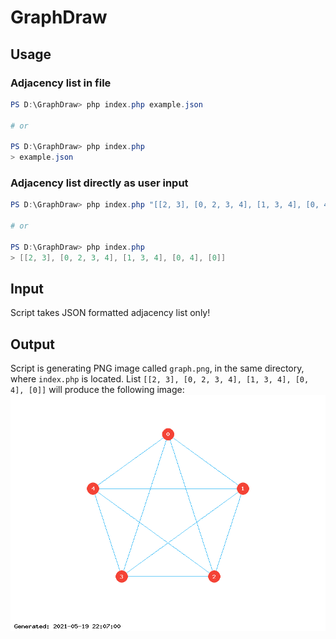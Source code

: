 # GraphDraw

## Usage

### Adjacency list in file

```powershell
PS D:\GraphDraw> php index.php example.json

# or

PS D:\GraphDraw> php index.php
> example.json
```

### Adjacency list directly as user input

```powershell
PS D:\GraphDraw> php index.php "[[2, 3], [0, 2, 3, 4], [1, 3, 4], [0, 4], [0]]"

# or

PS D:\GraphDraw> php index.php
> [[2, 3], [0, 2, 3, 4], [1, 3, 4], [0, 4], [0]]
```

## Input

Script takes JSON formatted adjacency list only!

## Output

Script is generating PNG image called `graph.png`, in the same directory, where `index.php` is located. List `[[2, 3], [0, 2, 3, 4], [1, 3, 4], [0, 4], [0]]` will produce the following image:
![graph](example/graph.png)
